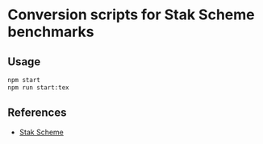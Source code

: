 # Conversion scripts for Stak Scheme benchmarks

## Usage

```sh
npm start
npm run start:tex
```

## References

- [Stak Scheme](https://github.com/raviqqe/stak)
